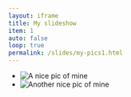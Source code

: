 ```yaml
---
layout: iframe
title: My slideshow
item: 1
auto: false
loop: true
permalink: /slides/my-pics1.html
---
```


* ![A nice pic of mine](my-pics1/fasttext_train.jpg)
* ![Another nice pic of mine](my-pics1/fasttext_test.jpg)
